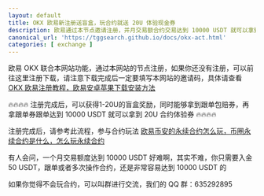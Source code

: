 ```yaml
---
layout: default
title: OKX 欧易新注册送盲盒，玩合约就送 20U 体验现金券
description: 欧易通过本节点邀请注册，并月交易额合约交易达到 10000 USDT 就可以拿到 20U 的合约体验券，赶紧来注册体验。
canonical_url: 'https://tggsearch.github.io/docs/okx-act.html'
categories: [ exchange ]
---
```

欧易 OKX 联合本网站功能，通过本网站的节点注册，如果你还没有注册，可以前往这里注册下载，请注意下载完成后一定要填写本网站的邀请码，具体请查看 [OKX 欧易注册教程，欧易安卓苹果下载安装方法](./okx-install.html)

🔥🔥🔥🔥 注册完成后，可以获得1-20U的盲盒奖励，同时能够拿到跟单包赔券，再拿跟单券跟单达到 10000 USDT 就可以拿到 20U 合约体验券 🔥🔥🔥🔥

注册完成后，请参考此流程，参与合约玩法 [ 欧易币安的永续合约怎么玩，币圈永续合约是什么，怎么玩永续合约](./coins-yx-play.html)

有人会问，一个月交易额度达到 10000 USDT 好难啊，其实不难，你只需要入金 50 USDT，跟单或者多次操作合约，还是非常容易达到 10000 USDT 的

如果你觉得不会玩合约，可以叫群进行交流，我们的 QQ 群：635292895